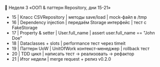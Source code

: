 📅 Неделя 3 «ООП & паттерн Repository, дни 15-21»
- 15 | Класс CSVRepository | методы save/load | mock-файл в /tmp
- 16 | Dependency injection | передаём Storage интерфейс | тест с FakeStorage
- 17 | Property & setter | User.full_name | assert user.full_name == "John Doe"
- 18 | Dataclasses + slots | performance тест через timeit
- 19 | Паттерн UoW | UnitOfWork контекст-менеджер | rollback тест
- 20 | TDD цикл | написать тест → реализовать → рефактор
- 21 | Итог недели | merge request + релиз v0.2.0

